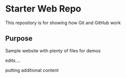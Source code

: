 # Starter Web Repo

This repository is for showing how Git and GitHub work

## Purpose

Sample website with plenty of files for demos


edits....

putting additional content
